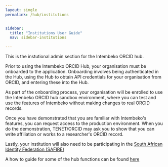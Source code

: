 ```yaml
---
layout: single
permalink: /hub/institutions


sidebar:
  title: "Institutions User Guide"
  nav: sidebar-institutions

---
```


This is the instutional admin section for the Intembeko ORCID hub.

Prior to using the Intembeko ORCID Hub, your organisation must be onboarded to the application.
Onboarding involves being authenticated in
the Hub, using the Hub to obtain API credentials for your organisation from ORCID, and entering
these into the Hub.

As part of the onboarding process, your organisation will be enrolled to use the Intenbeko ORCID hub sandbox environment, where you can test and use the features of Intembeko without making changes to real ORCID records. 

Once you have demonstrated that you are familiar with Intembeko's features, you can request access to the production environment. When you do the demonstration, TENET/ORCID may ask you to show that you can write affiliation or works to a researcher's ORCID record.

Lastly, your institution will also need to be participating in the [South African Identity Federation (SAFIRE)](https://safire.ac.za)

A how to guide for some of the hub functions can be found [here](/hub/manual)
